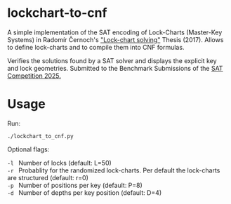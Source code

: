 # lockchart-to-cnf

A simple implementation of the SAT encoding of Lock-Charts (Master-Key Systems) in Radomír Černoch's ["Lock-chart solving"](https://github.com/cernoch/mks-dis/blob/master/LockChartSolvingWeb.pdf) Thesis (2017). Allows to define lock-charts and to compile them into CNF formulas. 

Verifies the solutions found by a SAT solver and displays the explicit key and lock geometries. Submitted to the Benchmark Submissions of the [SAT Competition 2025.](https://satcompetition.github.io/2025/)

# Usage
Run: 

``` ./lockchart_to_cnf.py ```

Optional flags:

```-l ``` Number of locks (default: L=50) \
```-r ``` Probablity for the randomized lock-charts. Per default the lock-charts are structured (default: r=0) \
```-p ``` Number of positions per key (default: P=8) \
```-d ``` Number of depths per key position (default: D=4) 

